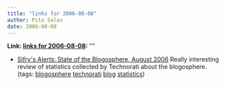 ```yaml
---
title: "links for 2006-08-08"
author: Pito Salas
date: 2006-08-08
---
```


**Link: [links for 2006-08-08](None):** ""

  * [Sifry's Alerts: State of the Blogosphere, August 2006](<http://www.sifry.com/alerts/archives/000436.html>) Really interesting review of statistics collected by Technorati about the blogosphere. (tags: [blogosphere](<http://del.icio.us/pitosalas/blogosphere>) [technorati](<http://del.icio.us/pitosalas/technorati>) [blog](<http://del.icio.us/pitosalas/blog>) [statistics](<http://del.icio.us/pitosalas/statistics>))
>>


